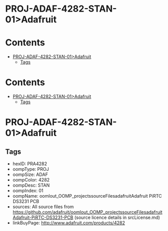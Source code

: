 
PROJ-ADAF-4282-STAN-01>Adafruit
===============================

Contents
========

* [PROJ-ADAF-4282-STAN-01>Adafruit](#proj-adaf-4282-stan-01adafruit)
	* [Tags](#tags)

Contents
========

* [PROJ-ADAF-4282-STAN-01>Adafruit](#proj-adaf-4282-stan-01adafruit)
	* [Tags](#tags)

# PROJ-ADAF-4282-STAN-01>Adafruit

## Tags

- hexID: PRA4282
- oompType: PROJ
- oompSize: ADAF
- oompColor: 4282
- oompDesc: STAN
- oompIndex: 01
- oompName: oomlout_OOMP_projectssourceFilesadafruitAdafruit PiRTC DS3231 PCB
- sources: All source files from https://github.com/adafruit/oomlout_OOMP_projectssourceFilesadafruitAdafruit-PiRTC-DS3231-PCB (source licence details in srcLicense.md)
- linkBuyPage: http://www.adafruit.com/products/4282
